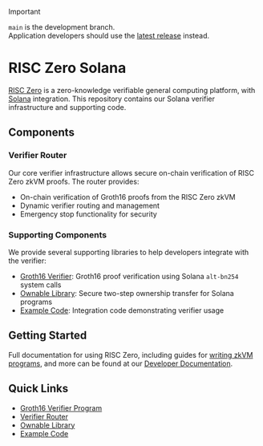 > [!IMPORTANT]
> `main` is the development branch.  
> Application developers should use the [latest release](https://github.com/risc0/risc0-solana/releases) instead.

# RISC Zero Solana

[RISC Zero] is a zero-knowledge verifiable general computing platform, with [Solana] integration.
This repository contains our Solana verifier infrastructure and supporting code.

## Components

### Verifier Router

Our core verifier infrastructure allows secure on-chain verification of RISC Zero zkVM proofs. The router provides:

- On-chain verification of Groth16 proofs from the RISC Zero zkVM
- Dynamic verifier routing and management
- Emergency stop functionality for security

### Supporting Components

We provide several supporting libraries to help developers integrate with the verifier:

- [Groth16 Verifier][verifier]: Groth16 proof verification using Solana `alt-bn254` system calls
- [Ownable Library][ownable]: Secure two-step ownership transfer for Solana programs
- [Example Code][examples]: Integration code demonstrating verifier usage

## Getting Started

Full documentation for using RISC Zero, including guides for [writing zkVM programs][risc0-quickstart], and more can be found at our [Developer Documentation].

## Quick Links

- [Groth16 Verifier Program][verifier]
- [Verifier Router][router]
- [Ownable Library][ownable]
- [Example Code][examples]

[RISC Zero]: https://github.com/risc0/risc0
[Solana]: https://solana.com
[examples]: ./solana-examples
[router]: ./solana-verifier
[ownable]: ./solana-ownable
[verifier]: ./solana-verifier/programs/groth_16_verifier
[risc0-quickstart]: https://dev.risczero.com/api/zkvm/quickstart
[bonsai-quickstart]: https://dev.risczero.com/bonsai
[Developer Documentation]: https://dev.risczero.com
